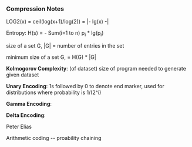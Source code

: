 ### Compression Notes





LOG2(x) = ceil(log(x+1)/log(2)) = |- lg(x) -|

Entropy:  H(s) = - Sum(i=1 to n)   p<sub>i</sub> * lg(p<sub>i</sub>)

size of a set G, |G| = number of entries in the set

minimum size of a set G, = H(G) * |G|



**Kolmogorov Complexity**: (of dataset) size of program needed to generate given dataset

**Unary Encoding**: 1s followed by 0 to denote end marker, used for distributions where probability is 1/(2^i)


**Gamma Encoding**:

**Delta Encoding**:





Peter Elias




Arithmetic coding -- proability chaining 













